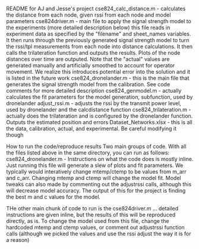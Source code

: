 README for AJ and Jesse's project
cse824_calc_distance.m - calculates the distance from each node, given rssi from each node and model parameters
cse824driver.m - main file to apply the signal strength model to the experiments (more detailed description below)
				this file reads in experiment data as specified by the "filename" and
				sheet_names variables. It then runs through the previously generated
				signal strength model to turn the rssi/tpl measurements from each node
				into distance calculations. It then calls the trilateration function and
				outputs the results. Plots of the node distances over time are outputed.
				Note that the "actual" values are generated manually and artificially
				smoothed to account for operator movement. We realize this introduces
				potential error into the solution and it is listed in the future work
cse824_dronelander.m - this is the main file that generates the signal strength model from the calibration. See code comments for more detailed description
cse824_genmodel.m - actually calculates the fit parameters for the model generation, subfunction, used by dronelander
adjust_rssi.m - adjusts the rssi by the transmit power level, used by dronelander and the calcdistance function
cse824_trilateration.m - actually does the trilateration and is configured by the dronelander function. Outputs the estimated position and errors
Dataset_Networks.xlsx - this is all the data, calibration, actual, and experimental. Be careful modifying it though

How to run the code/reproduce results
Two main groups of code. With all the files listed above in the same directory, you can run as follows:
cse824_dronelander.m - Instructions on what the code does is mostly inline. Just running this file will 
generate a slew of plots and fit parameters. We typically would interatively change mtemp/ctemp to be
values from m_arr and c_arr. Changing mtemp and ctemp will change the model fit. Model tweaks can also
made by commenting out the adjustrssi calls, although this will decrease model accuracy. The output of this
for the project is finding the best m and c values for the model.

THe other main chunk of code to run is the cse824driver.m ... detailed instructions are given inline, but the
results of this will be reproduced directly, as is. To change the model used from this file, change the hardcoded
mtemp and ctemp values, or comment out adjustrssi function calls (although we picked the values and use the rssi adjust
the way it is for a reason)